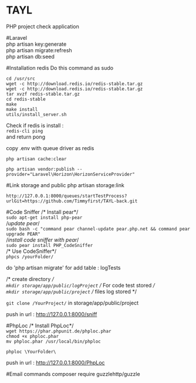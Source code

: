 # TAYL
PHP project check application

#Laravel <br>
php artisan key:generate<br>
php artisan migrate:refresh<br>
php artisan db:seed<br>


#Installation redis
Do this command as sudo

`cd /usr/src` <br>
`wget -c http://download.redis.io/redis-stable.tar.gz` <br>
`wget -c http://download.redis.io/redis-stable.tar.gz` <br>
`tar xvzf redis-stable.tar.gz` <br>
`cd redis-stable` <br>
`make` <br>
`make install` <br>
`utils/install_server.sh` <br>

Check if redis is install :  <br>
`redis-cli ping`   <br>
and return pong

copy .env with queue driver as redis

`php artisan cache:clear`

`php artisan vendor:publish --provider="Laravel\Horizon\HorizonServiceProvider"`

#Link storage and public
php artisan storage:link

`http://127.0.0.1:8000/queues/startTestProcess?urlGit=https://github.com/Timmyfirst/TAYL-back.git`

#Code Sniffer
/* Install pear*/<br>
`sudo apt-get install php-pear`<br>
/*update pear*/<br>
`sudo bash -c "command pear channel-update pear.php.net && command pear upgrade PEAR"`<br>
/*install code sniffer with pear*/<br>
`sudo pear install PHP_CodeSniffer`<br>
/* Use CodeSniffer*/<br>
`phpcs /yourFolder/`<br>

do 'php artisan migrate' for add table : logTests <br>

/* create directory */ <br>
`mkdir storage/app/public/logProject`  /*  For code test stored */ <br>
`mkdir storage/app/public/project`    /*  files log stored */  <br>

`git clone /YourProject/` in  storage/app/public/project <br>

push in url : http://127.0.0.1:8000/sniff


#PhpLoc
/* Install PhpLoc*/ <br>
`wget https://phar.phpunit.de/phploc.phar` <br>
`chmod +x phploc.phar` <br>
`mv phploc.phar /usr/local/bin/phploc` <br>

`phploc \YourFolder\` <br>

push in url : http://127.0.0.1:8000/PhpLoc

#Email commands
composer require guzzlehttp/guzzle
